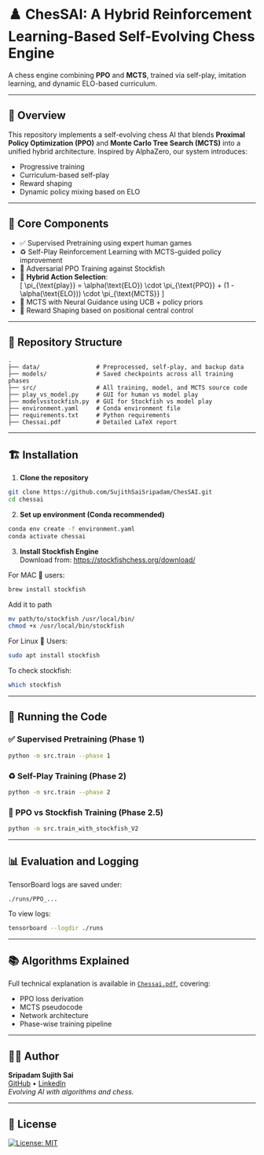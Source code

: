 # ♟️ ChesSAI: A Hybrid Reinforcement Learning-Based Self-Evolving Chess Engine

A chess engine combining **PPO** and **MCTS**, trained via self-play, imitation learning, and dynamic ELO-based curriculum.

---

## 🚀 Overview

This repository implements a self-evolving chess AI that blends **Proximal Policy Optimization (PPO)** and **Monte Carlo Tree Search (MCTS)** into a unified hybrid architecture. Inspired by AlphaZero, our system introduces:

- Progressive training
- Curriculum-based self-play
- Reward shaping
- Dynamic policy mixing based on ELO

---

## 🧠 Core Components

- ✅ Supervised Pretraining using expert human games  
- ♻️ Self-Play Reinforcement Learning with MCTS-guided policy improvement  
- 🤖 Adversarial PPO Training against Stockfish  
- 🔁 **Hybrid Action Selection**:  
  \[
  \pi_{\text{play}} = \alpha(\text{ELO}) \cdot \pi_{\text{PPO}} + (1 - \alpha(\text{ELO})) \cdot \pi_{\text{MCTS}}
  \]
- 🌲 MCTS with Neural Guidance using UCB + policy priors  
- 🧭 Reward Shaping based on positional central control  

---

## 📂 Repository Structure

```
.
├── data/                # Preprocessed, self-play, and backup data
├── models/              # Saved checkpoints across all training phases
├── src/                 # All training, model, and MCTS source code
├── play_vs_model.py     # GUI for human vs model play
├── modelvsstockfish.py  # GUI for Stockfish vs model play
├── environment.yaml     # Conda environment file
├── requirements.txt     # Python requirements
├── Chessai.pdf          # Detailed LaTeX report
```

---

## 🏗️ Installation

1. **Clone the repository**  
```bash
git clone https://github.com/SujithSaiSripadam/ChesSAI.git
cd chessai
```

2. **Set up environment (Conda recommended)**  
```bash
conda env create -f environment.yaml
conda activate chessai
```

3. **Install Stockfish Engine**  
Download from: https://stockfishchess.org/download/

For MAC 🍎 users:

```bash
brew install stockfish
```

Add it to path
```bash
mv path/to/stockfish /usr/local/bin/
chmod +x /usr/local/bin/stockfish
```

For Linux 🐧 Users:
```bash
sudo apt install stockfish
```

To check stockfish:
```bash
which stockfish
```

---

## 🧪 Running the Code

### ✅ Supervised Pretraining (Phase 1)
```bash
python -m src.train --phase 1
```

### ♻️ Self-Play Training (Phase 2)
```bash
python -m src.train --phase 2
```

### 🤖 PPO vs Stockfish Training (Phase 2.5)
```bash
python -m src.train_with_stockfish_V2
```

---

## 📊 Evaluation and Logging

TensorBoard logs are saved under:
```
./runs/PPO_...
```

To view logs:
```bash
tensorboard --logdir ./runs
```

---

## 📚 Algorithms Explained

Full technical explanation is available in [`Chessai.pdf`](Chessai.pdf), covering:

- PPO loss derivation  
- MCTS pseudocode  
- Network architecture  
- Phase-wise training pipeline  

---

## 👨‍💻 Author

**Sripadam Sujith Sai**  
[GitHub]((https://github.com/SujithSaiSripadam/ChesSAI)) • [LinkedIn](https://www.linkedin.com/in/sripadam-sujith-sai/)   
_Evolving AI with algorithms and chess._

---

## 📃 License

[![License: MIT](https://img.shields.io/badge/License-MIT-yellow.svg)](LICENSE)

